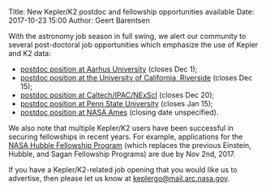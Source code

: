 Title: New Kepler/K2 postdoc and fellowship opportunities available
Date: 2017-10-23 15:00
Author: Geert Barentsen

With the astronomy job season in full swing,
we alert our community to several post-doctoral job opportunities
which emphasize the use of Kepler and K2 data:

* [postdoc position at Aarhus University](http://phys.au.dk/en/news/vacancies/) (closes Dec 1);
* [postdoc position at the University of California, Riverside](https://jobregister.aas.org/ad/22e19437) (closes Dec 15);
* [postdoc position at Caltech/IPAC/NExScI](https://jobregister.aas.org/ad/c15f9a29) (closes Dec 20);
* [postdoc position at Penn State University](https://jobregister.aas.org/ad/26c7683d) (closes Jan 15);
* [postdoc position at NASA Ames](https://npp.usra.edu/opportunities/details/?ro=19108) (closing date unspecified).

We also note that multiple Kepler/K2 users have been successful
in securing fellowships in recent years.
For example, applications for the [NASA Hubble Fellowship Program](https://nhfp.stsci.edu/) (which replaces the previous Einstein, Hubble, and Sagan Fellowship Programs) are due by Nov 2nd, 2017.

If you have a Kepler/K2-related job opening that you would like us to advertise, then please let us know at keplergo@mail.arc.nasa.gov.
